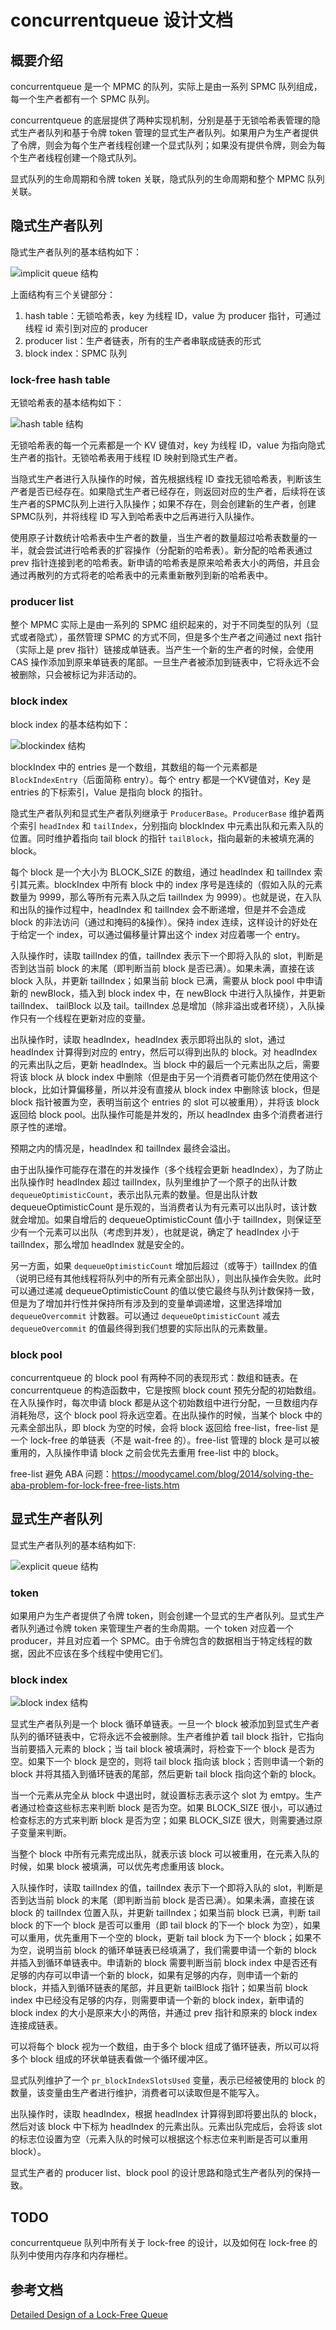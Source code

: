 # concurrentqueue 设计文档

## 概要介绍

concurrentqueue 是一个 MPMC 的队列，实际上是由一系列 SPMC 队列组成，每一个生产者都有一个 SPMC 队列。

concurrentqueue 的底层提供了两种实现机制，分别是基于无锁哈希表管理的隐式生产者队列和基于令牌 token 管理的显式生产者队列。如果用户为生产者提供了令牌，则会为每个生产者线程创建一个显式队列；如果没有提供令牌，则会为每个生产者线程创建一个隐式队列。

显式队列的生命周期和令牌 token 关联，隐式队列的生命周期和整个 MPMC 队列关联。

## 隐式生产者队列

隐式生产者队列的基本结构如下：

![implicit queue 结构](./images/mpmc-implicit-queue.png)

上面结构有三个关键部分：
1. hash table：无锁哈希表，key 为线程 ID，value 为 producer 指针，可通过线程 id 索引到对应的 producer
2. producer list：生产者链表，所有的生产者串联成链表的形式
3. block index：SPMC 队列

### lock-free hash table

无锁哈希表的基本结构如下：

![hash table 结构](./images/mpmc-hash.png)

无锁哈希表的每一个元素都是一个 KV 键值对，key 为线程 ID，value 为指向隐式生产者的指针。无锁哈希表用于线程 ID 映射到隐式生产者。

当隐式生产者进行入队操作的时候，首先根据线程 ID 查找无锁哈希表，判断该生产者是否已经存在。如果隐式生产者已经存在，则返回对应的生产者，后续将在该生产者的SPMC队列上进行入队操作；如果不存在，则会创建新的生产者，创建SPMC队列，并将线程 ID 写入到哈希表中之后再进行入队操作。

使用原子计数统计哈希表中生产者的数量，当生产者的数量超过哈希表数量的一半，就会尝试进行哈希表的扩容操作（分配新的哈希表）。新分配的哈希表通过 prev 指针连接到老的哈希表。新申请的哈希表是原来哈希表大小的两倍，并且会通过再散列的方式将老的哈希表中的元素重新散列到新的哈希表中。

### producer list

整个 MPMC 实际上是由一系列的 SPMC 组织起来的，对于不同类型的队列（显式或者隐式），虽然管理 SPMC 的方式不同，但是多个生产者之间通过 next 指针（实际上是 prev 指针）链接成单链表。当产生一个新的生产者的时候，会使用 CAS 操作添加到原来单链表的尾部。一旦生产者被添加到链表中，它将永远不会被删除，只会被标记为非活动的。

### block index

block index 的基本结构如下：

![blockindex 结构](./images/mpmc-implicit-block-index.png)

blockIndex 中的 entries 是一个数组，其数组的每一个元素都是 `BlockIndexEntry`（后面简称 entry）。每个 entry 都是一个KV键值对，Key 是 entries 的下标索引，Value 是指向 block 的指针。

隐式生产者队列和显式生产者队列继承于 `ProducerBase`。`ProducerBase` 维护着两个索引 `headIndex` 和 `tailIndex`，分别指向 blockIndex 中元素出队和元素入队的位置。同时维护着指向 tail block 的指针 `tailBlock`，指向最新的未被填充满的 block。

每个 block 是一个大小为 BLOCK_SIZE 的数组，通过 headIndex 和 tailIndex 索引其元素。blockIndex 中所有 block 中的 index 序号是连续的（假如入队的元素数量为 9999，那么等所有元素入队之后 tailIndex 为 9999）。也就是说，在入队和出队的操作过程中，headIndex 和 tailIndex 会不断递增，但是并不会造成 block 的非法访问（通过和掩码的&操作）。保持 index 连续，这样设计的好处在于给定一个 index，可以通过偏移量计算出这个 index 对应着哪一个 entry。

入队操作时，读取 tailIndex 的值，tailIndex 表示下一个即将入队的 slot，判断是否到达当前 block 的末尾（即判断当前 block 是否已满）。如果未满，直接在该 block 入队，并更新 tailIndex；如果当前 block 已满，需要从 block pool 中申请新的 newBlock，插入到 block index 中，在 newBlock 中进行入队操作，并更新 tailIndex、 tailBlock 以及 tail。tailIndex 总是增加（除非溢出或者环绕），入队操作只有一个线程在更新对应的变量。

出队操作时，读取 headIndex，headIndex 表示即将出队的 slot，通过 headIndex 计算得到对应的 entry，然后可以得到出队的 block。对 headIndex 的元素出队之后，更新 headIndex。当 block 中的最后一个元素出队之后，需要将该 block 从 block index 中删除（但是由于另一个消费者可能仍然在使用这个 block，比如计算偏移量，所以并没有直接从 block index 中删除该 block，但是 block 指针被置为空，表明当前这个 entries 的 slot 可以被重用），并将该 block 返回给 block pool。出队操作可能是并发的，所以 headIndex 由多个消费者进行原子性的递增。

预期之内的情况是，headIndex 和 tailIndex 最终会溢出。

由于出队操作可能存在潜在的并发操作（多个线程会更新 headIndex），为了防止出队操作时 headIndex 超过 tailIndex，队列里维护了一个原子的出队计数 `dequeueOptimisticCount`，表示出队元素的数量。但是出队计数 dequeueOptimisticCount 是乐观的，当消费者认为有元素可以出队时，该计数就会增加。如果自增后的 dequeueOptimisticCount 值小于 tailIndex，则保证至少有一个元素可以出队（考虑到并发），也就是说，确定了 headIndex 小于 tailIndex，那么增加 headIndex 就是安全的。

另一方面，如果 `dequeueOptimisticCount` 增加后超过（或等于）tailIndex 的值（说明已经有其他线程将队列中的所有元素全部出队），则出队操作会失败。此时可以通过递减 dequeueOptimisticCount 的值以使它最终与队列计数保持一致，但是为了增加并行性并保持所有涉及到的变量单调递增，这里选择增加 `dequeueOvercommit` 计数器。可以通过 `dequeueOptimisticCount` 减去 `dequeueOvercommit` 的值最终得到我们想要的实际出队的元素数量。

### block pool

concurrentqueue 的 block pool 有两种不同的表现形式：数组和链表。在 concurrentqueue 的构造函数中，它是按照 block count 预先分配的初始数组。在入队操作时，每次申请 block 都是从这个初始数组中进行分配，一旦数组内存消耗殆尽，这个 block pool 将永远空着。在出队操作的时候，当某个 block 中的元素全部出队，即 block 为空的时候，会将 block 返回给 free-list，free-list 是一个 lock-free 的单链表（不是 wait-free 的）。free-list 管理的 block 是可以被重用的，入队操作申请 block 之前会优先去重用 free-list 中的 block。

free-list 避免 ABA 问题：https://moodycamel.com/blog/2014/solving-the-aba-problem-for-lock-free-free-lists.htm

## 显式生产者队列

显式生产者队列的基本结构如下:

![explicit queue 结构](./images/mpmc-explicit-queue.png)

### token

如果用户为生产者提供了令牌 token，则会创建一个显式的生产者队列。显式生产者队列通过令牌 token 来管理生产者的生命周期。一个 token 对应着一个 producer，并且对应着一个 SPMC。由于令牌包含的数据相当于特定线程的数据，因此不应该在多个线程中使用它们。

### block index

![block index 结构](./images/mpmc-explicit-block-index.png)

显式生产者队列是一个 block 循环单链表。一旦一个 block 被添加到显式生产者队列的循环链表中，它将永远不会被删除。生产者维护着 tail block 指针，它指向当前要插入元素的 block；当 tail block 被填满时，将检查下一个 block 是否为空。如果下一个 block 是空的，则将 tail block 指向该 block；否则申请一个新的 block 并将其插入到循环链表的尾部，然后更新 tail block 指向这个新的 block。

当一个元素从完全从 block 中退出时，就设置标志表示这个 slot 为 emtpy。生产者通过检查这些标志来判断 block 是否为空。如果 BLOCK_SIZE 很小，可以通过检查标志的方式来判断 block 是否为空；如果 BLOCK_SIZE 很大，则需要通过原子变量来判断。

当整个 block 中所有元素完成出队，就表示该 block 可以被重用，在元素入队的时候，如果 block 被填满，可以优先考虑重用该 block。

入队操作时，读取 tailIndex 的值，tailIndex 表示下一个即将入队的 slot，判断是否到达当前 block 的末尾（即判断当前 block 是否已满）。如果未满，直接在该 block 的 tailIndex 位置入队，并更新 tailIndex；如果当前 block 已满，判断 tail block 的下一个 block 是否可以重用（即 tail block 的下一个 block 为空），如果可以重用，优先重用下一个空的 block，更新 tail block 为下一个 block；如果不为空，说明当前 block 的循环单链表已经填满了，我们需要申请一个新的 block 并插入到循环单链表中。申请新的 block 需要判断当前 block index 中是否还有足够的内存可以申请一个新的 block，如果有足够的内存，则申请一个新的 block，并插入到循环链表的尾部，并且更新 tailBlock 指针；如果当前 block index 中已经没有足够的内存，则需要申请一个新的 block index，新申请的 block index 的大小是原来大小的两倍，并通过 prev 指针和原来的 block index 连接成链表。

可以将每个 block 视为一个数组，由于多个 block 组成了循环链表，所以可以将多个 block 组成的环状单链表看做一个循环缓冲区。

显式队列维护了一个 `pr_blockIndexSlotsUsed` 变量，表示已经被使用的 block 的数量，该变量由生产者进行维护，消费者可以读取但是不能写入。

出队操作时，读取 headIndex，根据 headIndex 计算得到即将要出队的 block，然后对该 block 中下标为 headIndex 的元素出队。元素出队完成后，会将该 slot 的标志位设置为空（元素入队的时候可以根据这个标志位来判断是否可以重用 block）。

显式生产者的 producer list、block pool 的设计思路和隐式生产者队列的保持一致。

## TODO

concurrentqueue 队列中所有关于 lock-free 的设计，以及如何在 lock-free 的队列中使用内存序和内存栅栏。

## 参考文档

[Detailed Design of a Lock-Free Queue](https://moodycamel.com/blog/2014/detailed-design-of-a-lock-free-queue.htm)